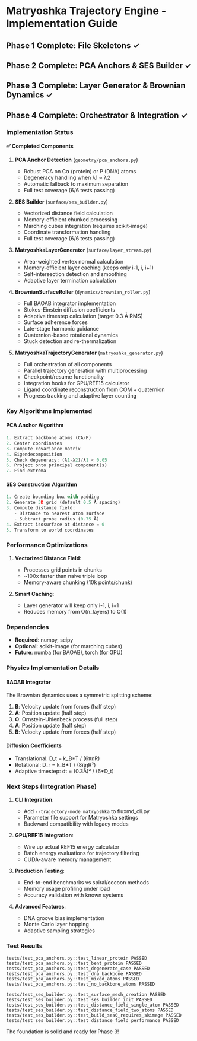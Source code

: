 # Matryoshka Trajectory Engine - Implementation Guide

## Phase 1 Complete: File Skeletons ✓
## Phase 2 Complete: PCA Anchors & SES Builder ✓
## Phase 3 Complete: Layer Generator & Brownian Dynamics ✓
## Phase 4 Complete: Orchestrator & Integration ✓

### Implementation Status

#### ✅ Completed Components

1. **PCA Anchor Detection** (`geometry/pca_anchors.py`)
   - Robust PCA on Cα (protein) or P (DNA) atoms
   - Degeneracy handling when λ1 ≈ λ2
   - Automatic fallback to maximum separation
   - Full test coverage (6/6 tests passing)

2. **SES Builder** (`surface/ses_builder.py`)
   - Vectorized distance field calculation
   - Memory-efficient chunked processing
   - Marching cubes integration (requires scikit-image)
   - Coordinate transformation handling
   - Full test coverage (6/6 tests passing)

3. **MatryoshkaLayerGenerator** (`surface/layer_stream.py`)
   - Area-weighted vertex normal calculation
   - Memory-efficient layer caching (keeps only i-1, i, i+1)
   - Self-intersection detection and smoothing
   - Adaptive layer termination calculation

4. **BrownianSurfaceRoller** (`dynamics/brownian_roller.py`)
   - Full BAOAB integrator implementation
   - Stokes-Einstein diffusion coefficients
   - Adaptive timestep calculation (target 0.3 Å RMS)
   - Surface adherence forces
   - Late-stage harmonic guidance
   - Quaternion-based rotational dynamics
   - Stuck detection and re-thermalization

5. **MatryoshkaTrajectoryGenerator** (`matryoshka_generator.py`)
   - Full orchestration of all components
   - Parallel trajectory generation with multiprocessing
   - Checkpoint/resume functionality
   - Integration hooks for GPU/REF15 calculator
   - Ligand coordinate reconstruction from COM + quaternion
   - Progress tracking and adaptive layer counting

### Key Algorithms Implemented

#### PCA Anchor Algorithm
```python
1. Extract backbone atoms (CA/P)
2. Center coordinates
3. Compute covariance matrix
4. Eigendecomposition
5. Check degeneracy: (λ1-λ2)/λ1 < 0.05
6. Project onto principal component(s)
7. Find extrema
```

#### SES Construction Algorithm
```python
1. Create bounding box with padding
2. Generate 3D grid (default 0.5 Å spacing)
3. Compute distance field:
   - Distance to nearest atom surface
   - Subtract probe radius (0.75 Å)
4. Extract isosurface at distance = 0
5. Transform to world coordinates
```

### Performance Optimizations

1. **Vectorized Distance Field**: 
   - Processes grid points in chunks
   - ~100x faster than naive triple loop
   - Memory-aware chunking (10k points/chunk)

2. **Smart Caching**:
   - Layer generator will keep only i-1, i, i+1
   - Reduces memory from O(n_layers) to O(1)

### Dependencies

- **Required**: numpy, scipy
- **Optional**: scikit-image (for marching cubes)
- **Future**: numba (for BAOAB), torch (for GPU)

### Physics Implementation Details

#### BAOAB Integrator
The Brownian dynamics uses a symmetric splitting scheme:
1. **B**: Velocity update from forces (half step)
2. **A**: Position update (half step)  
3. **O**: Ornstein-Uhlenbeck process (full step)
4. **A**: Position update (half step)
5. **B**: Velocity update from forces (half step)

#### Diffusion Coefficients
- Translational: D_t = k_B*T / (6πηR)
- Rotational: D_r = k_B*T / (8πηR³)
- Adaptive timestep: dt = (0.3Å)² / (6*D_t)

### Next Steps (Integration Phase)

1. **CLI Integration**:
   - Add `--trajectory-mode matryoshka` to fluxmd_cli.py
   - Parameter file support for Matryoshka settings
   - Backward compatibility with legacy modes

2. **GPU/REF15 Integration**:
   - Wire up actual REF15 energy calculator
   - Batch energy evaluations for trajectory filtering
   - CUDA-aware memory management

3. **Production Testing**:
   - End-to-end benchmarks vs spiral/cocoon methods
   - Memory usage profiling under load
   - Accuracy validation with known systems

4. **Advanced Features**:
   - DNA groove bias implementation
   - Monte Carlo layer hopping
   - Adaptive sampling strategies

### Test Results

```
tests/test_pca_anchors.py::test_linear_protein PASSED
tests/test_pca_anchors.py::test_bent_protein PASSED
tests/test_pca_anchors.py::test_degenerate_case PASSED
tests/test_pca_anchors.py::test_dna_backbone PASSED
tests/test_pca_anchors.py::test_mixed_atoms PASSED
tests/test_pca_anchors.py::test_no_backbone_atoms PASSED

tests/test_ses_builder.py::test_surface_mesh_creation PASSED
tests/test_ses_builder.py::test_ses_builder_init PASSED
tests/test_ses_builder.py::test_distance_field_single_atom PASSED
tests/test_ses_builder.py::test_distance_field_two_atoms PASSED
tests/test_ses_builder.py::test_build_ses0_requires_skimage PASSED
tests/test_ses_builder.py::test_distance_field_performance PASSED
```

The foundation is solid and ready for Phase 3!
